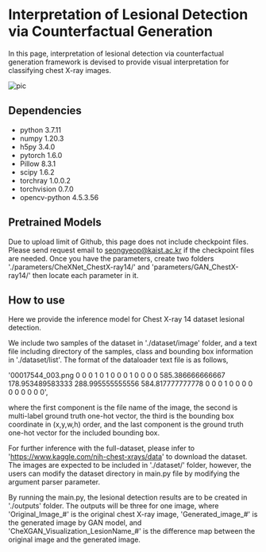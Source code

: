 # Interpretation of Lesional Detection via Counterfactual Generation

In this page, interpretation of lesional detection via counterfactual generation framework is devised to provide visual interpretation for classifying chest X-ray images.

![pic](https://user-images.githubusercontent.com/44894722/131521106-2b0a5823-3068-4de5-8e9a-b19768652564.png)

## Dependencies
* python 3.7.11
* numpy 1.20.3
* h5py 3.4.0
* pytorch 1.6.0
* Pillow 8.3.1
* scipy 1.6.2
* torchray 1.0.0.2
* torchvision 0.7.0
* opencv-python 4.5.3.56

## Pretrained Models
Due to upload limit of Github, this page does not include checkpoint files. Please send request email to seongyeop@kaist.ac.kr if the checkpoint files are needed.
Once you have the parameters, create two folders './parameters/CheXNet_ChestX-ray14/' and 'parameters/GAN_ChestX-ray14/' then locate each parameter in it.

## How to use

Here we provide the inference model for Chest X-ray 14 dataset lesional detection.

We include two samples of the dataset in './dataset/image' folder, and a text file including directory of the samples, class and bounding box information in './dataset/list'.
The format of the dataloader text file is as follows, 

'00017544_003.png 0 0 0 1 0 1 0 0 0 1 0 0 0 0 585.386666666667 178.953489583333 288.995555555556 584.817777777778 0 0 0 1 0 0 0 0 0 0 0 0 0 0',

where the first component is the file name of the image, the second is multi-label ground truth one-hot vector, the third is the bounding box coordinate in (x,y,w,h) order, and the last component is the ground truth one-hot vector for the included bounding box.

For further inference with the full-dataset, please infer to 'https://www.kaggle.com/nih-chest-xrays/data' to download the dataset. The images are expected to be included in './dataset/' folder, however, the users can modify the dataset directory in main.py file by modifying the argument parser parameter.

By running the main.py, the lesional detection results are to be created in './outputs' folder. The outputs will be three for one image, where 'Original_Image_#' is the original chest X-ray image, 'Generated_image_#' is the generated image by GAN model, and 'CheXGAN_Visualization_LesionName_#' is the difference map between the original image and the generated image.
